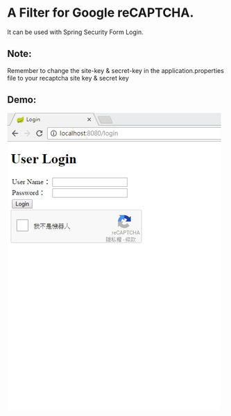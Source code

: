 A Filter for Google reCAPTCHA.
===============================
It can be used with Spring Security Form Login.

Note:
------------------------------------------------------------
  Remember to change the site-key & secret-key in the application.properties file
  to your recaptcha site key & secret key

Demo:
--------------------------------

![image](https://github.com/qwaz123/Spring-Security-With-Google-reCAPTCHA/blob/master/Demo.gif)